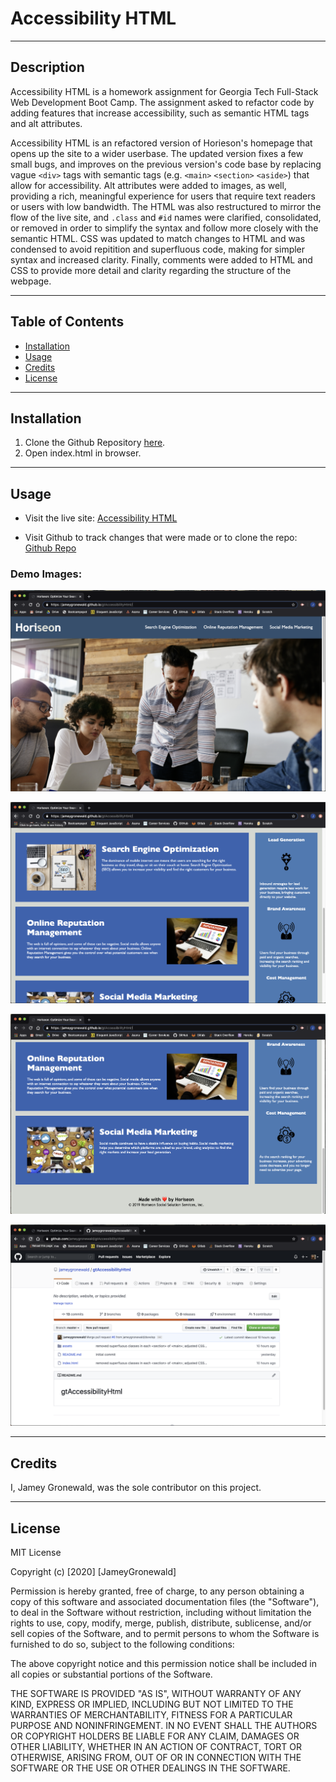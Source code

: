 # Accessibility HTML

---

## Description

Accessibility HTML is a homework assignment for Georgia Tech Full-Stack Web Development Boot Camp. The assignment asked to refactor code by adding features that increase accessibility, such as semantic HTML tags and alt attributes.

Accessibility HTML is an refactored version of Horieson's homepage that opens up the site to a wider userbase. The updated version fixes a few small bugs, and improves on the previous version's code base by replacing vague `<div>` tags with semantic tags (e.g. `<main>` `<section>` `<aside>`) that allow for accessibility. Alt attributes were added to images, as well, providing a rich, meaningful experience for users that require text readers or users with low bandwidth. The HTML was also restructured to mirror the flow of the live site, and `.class` and `#id` names were clarified, consolidated, or removed in order to simplify the syntax and follow more closely with the semantic HTML. CSS was updated to match changes to HTML and was condensed to avoid repitition and superfluous code, making for simpler syntax and increased clarity. Finally, comments were added to HTML and CSS to provide more detail and clarity regarding the structure of the webpage.

---

## Table of Contents

* [Installation](#Installation)
* [Usage](#Usage)
* [Credits](#Credits)
* [License](#License)

---

## Installation

1. Clone the Github Repository [here](https://github.com/jameygronewald/gtAccessibilityHtml).
2. Open index.html in browser.

---

## Usage

* Visit the live site: [Accessibility HTML](https://jameygronewald.github.io/gtAccessibilityHtml/)

* Visit Github to track changes that were made or to clone the repo: [Github Repo](https://github.com/jameygronewald/gtAccessibilityHtml)

### Demo Images: 

![Homepage 1](./demoImages/homepage1.png)

![Homepage 2](./demoImages/homepage2.png)

![Homepage 3](./demoImages/homepage3.png)

![Github Repository](./demoImages/githubRepo.png)

---

## Credits

I, Jamey Gronewald, was the sole contributor on this project.

---

## License

MIT License

Copyright (c) [2020] [JameyGronewald]

Permission is hereby granted, free of charge, to any person obtaining a copy of this software and associated documentation files (the "Software"), to deal in the Software without restriction, including without limitation the rights to use, copy, modify, merge, publish, distribute, sublicense, and/or sell copies of the Software, and to permit persons to whom the Software is furnished to do so, subject to the following conditions:

The above copyright notice and this permission notice shall be included in all copies or substantial portions of the Software.

THE SOFTWARE IS PROVIDED "AS IS", WITHOUT WARRANTY OF ANY KIND, EXPRESS OR IMPLIED, INCLUDING BUT NOT LIMITED TO THE WARRANTIES OF MERCHANTABILITY, FITNESS FOR A PARTICULAR PURPOSE AND NONINFRINGEMENT. IN NO EVENT SHALL THE AUTHORS OR COPYRIGHT HOLDERS BE LIABLE FOR ANY CLAIM, DAMAGES OR OTHER LIABILITY, WHETHER IN AN ACTION OF CONTRACT, TORT OR OTHERWISE, ARISING FROM, OUT OF OR IN CONNECTION WITH THE SOFTWARE OR THE USE OR OTHER DEALINGS IN THE SOFTWARE.